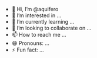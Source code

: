 - 👋 Hi, I’m @aquifero
- 👀 I’m interested in ...
- 🌱 I’m currently learning ...
- 💞️ I’m looking to collaborate on ...
- 📫 How to reach me ...
- 😄 Pronouns: ...
- ⚡ Fun fact: ...

<!---
aquifero/aquifero is a ✨ special ✨ repository because its `README.md` (this file) appears on your GitHub profile.
You can click the Preview link to take a look at your changes.
--->
